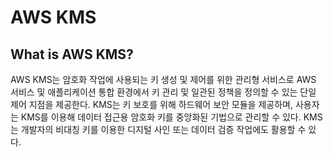 # AWS KMS

## What is AWS KMS?

AWS KMS는 암호화 작업에 사용되는 키 생성 및 제어를 위한 관리형 서비스로 AWS 서비스 및 애플리케이션 통합 환경에서 키 관리 및 일관된 정책을 정의할 수 있는 단일 제어 지점을 제공한다. KMS는 키 보호를 위해 하드웨어 보안 모듈을 제공하며, 사용자는 KMS를 이용해 데이터 접근용 암호화 키를 중앙화된 기법으로 관리할 수 있다. KMS는 개발자의 비대칭 키를 이용한 디지털 사인 또는 데이터 검증 작업에도 활용할 수 있다.

